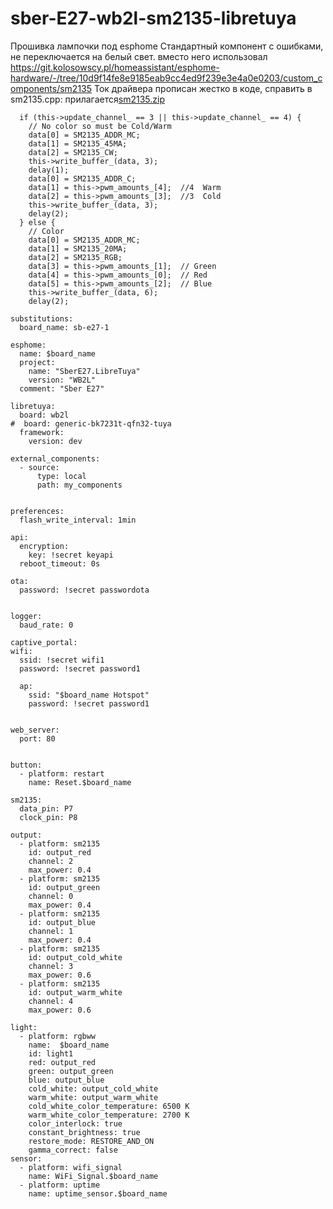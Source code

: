 # sber-E27-wb2l-sm2135-libretuya
Прошивка лампочки под esphome
Стандартный компонент с ошибками, не переключается на белый свет. вместо него использовал
https://git.kolosowscy.pl/homeassistant/esphome-hardware/-/tree/10d9f14fe8e9185eab9cc4ed9f239e3e4a0e0203/custom_components/sm2135
Ток драйвера прописан жестко в коде, справить в sm2135.cpp:
прилагается[sm2135.zip](https://github.com/esnet146/sber-E27-wb2l-sm2135-libretuya/files/11011953/sm2135.zip)

```
  if (this->update_channel_ == 3 || this->update_channel_ == 4) {
    // No color so must be Cold/Warm
    data[0] = SM2135_ADDR_MC;
    data[1] = SM2135_45MA;
    data[2] = SM2135_CW;
    this->write_buffer_(data, 3);
    delay(1);
    data[0] = SM2135_ADDR_C;
    data[1] = this->pwm_amounts_[4];  //4  Warm
    data[2] = this->pwm_amounts_[3];  //3  Cold
    this->write_buffer_(data, 3);
	delay(2);
  } else {
    // Color
    data[0] = SM2135_ADDR_MC;
    data[1] = SM2135_20MA;
    data[2] = SM2135_RGB;
    data[3] = this->pwm_amounts_[1];  // Green
    data[4] = this->pwm_amounts_[0];  // Red
    data[5] = this->pwm_amounts_[2];  // Blue
    this->write_buffer_(data, 6);
	delay(2);
```

```
substitutions:
  board_name: sb-e27-1

esphome:
  name: $board_name
  project:
    name: "SberE27.LibreTuya"
    version: "WB2L"
  comment: "Sber E27"

libretuya:
  board: wb2l
#  board: generic-bk7231t-qfn32-tuya
  framework:
    version: dev

external_components:
  - source:
      type: local
      path: my_components


preferences:
  flash_write_interval: 1min

api:
  encryption:
    key: !secret keyapi 
  reboot_timeout: 0s

ota:
  password: !secret passwordota


logger:
  baud_rate: 0

captive_portal:
wifi:
  ssid: !secret wifi1
  password: !secret password1

  ap:
    ssid: "$board_name Hotspot"
    password: !secret password1


web_server:
  port: 80  


button:
  - platform: restart
    name: Reset.$board_name

sm2135:
  data_pin: P7
  clock_pin: P8

output:
  - platform: sm2135
    id: output_red
    channel: 2
    max_power: 0.4
  - platform: sm2135
    id: output_green
    channel: 0
    max_power: 0.4
  - platform: sm2135
    id: output_blue
    channel: 1
    max_power: 0.4
  - platform: sm2135
    id: output_cold_white
    channel: 3
    max_power: 0.6
  - platform: sm2135
    id: output_warm_white
    channel: 4
    max_power: 0.6

light:
  - platform: rgbww
    name:  $board_name
    id: light1
    red: output_red
    green: output_green
    blue: output_blue
    cold_white: output_cold_white
    warm_white: output_warm_white
    cold_white_color_temperature: 6500 K
    warm_white_color_temperature: 2700 K
    color_interlock: true
    constant_brightness: true
    restore_mode: RESTORE_AND_ON
    gamma_correct: false
sensor:
  - platform: wifi_signal
    name: WiFi_Signal.$board_name
  - platform: uptime
    name: uptime_sensor.$board_name
```
